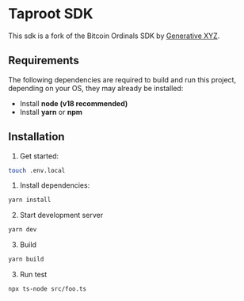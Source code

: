 # Taproot SDK

This sdk is a fork of the Bitcoin Ordinals SDK by [Generative XYZ](https://generative.xyz).

## Requirements

The following dependencies are required to build and run this project, depending on your OS, they may already be installed:

- Install **node (v18 recommended)**
- Install **yarn** or **npm**

## Installation

1. Get started:
```bash
touch .env.local
```
1. Install dependencies:
```bash
yarn install
```
2. Start development server
```bash
yarn dev
```
3. Build
```bash
yarn build
```
3. Run test
```bash
npx ts-node src/foo.ts
```
